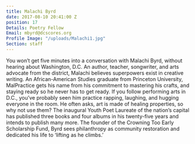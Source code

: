 ```yaml
---
title: Malachi Byrd
date: 2017-08-10 20:41:00 Z
position: 17
Details: Poetry Fellow
Email: mbyrd@dcscores.org
Profile Image: "/uploads/Malachi1.jpg"
Section: staff
---
```


You won’t get five minutes into a conversation with Malachi Byrd, without hearing about Washington, D.C. An author, teacher, songwriter, and arts advocate from the district, Malachi believes superpowers exist in creative writing. An African-American Studies graduate from Princeton University, MalPractice gets his name from his commitment to mastering his crafts, and staying ready so he never has to get ready. If you follow performing arts in D.C., you’ve probably seen him practice rapping, laughing, and hugging everyone in the room. He often asks, art is made of healing properties, so why not use them? The inaugural Youth Poet Laureate of the nation’s capital has published three books and four albums in his twenty-five years and intends to publish many more. The founder of the Crowning Too Early Scholarship Fund, Byrd sees philanthropy as community restoration and dedicated his life to ‘lifting as he climbs.’